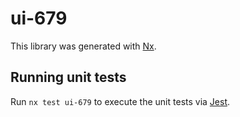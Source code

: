 # ui-679

This library was generated with [Nx](https://nx.dev).

## Running unit tests

Run `nx test ui-679` to execute the unit tests via [Jest](https://jestjs.io).
